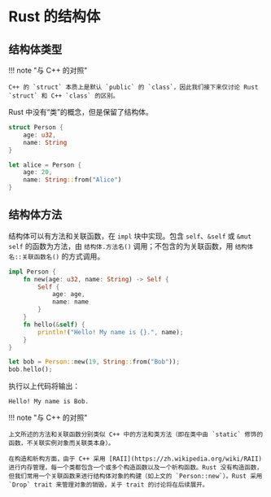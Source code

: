 # Rust 的结构体

## 结构体类型
!!! note "与 C++ 的对照"

    C++ 的 `struct` 本质上是默认 `public` 的 `class`，因此我们接下来仅讨论 Rust `struct` 和 C++ `class` 的区别。

Rust 中没有“类”的概念，但是保留了结构体。

```rust
struct Person {
    age: u32,
    name: String
}

let alice = Person {
    age: 20,
    name: String::from("Alice")
}
```

## 结构体方法
结构体可以有方法和关联函数，在 `impl` 块中实现。包含 `self`、`&self` 或 `&mut self` 的函数为方法，由 `结构体.方法名()` 调用；不包含的为关联函数，用 `结构体名::关联函数名()` 的方式调用。

```rust
impl Person {
    fn new(age: u32, name: String) -> Self {
        Self {
            age: age,
            name: name
        }
    }
    fn hello(&self) {
        println!("Hello! My name is {}.", name);
    }
}

let bob = Person::new(19, String::from("Bob"));
bob.hello();
```

执行以上代码将输出：

```text
Hello! My name is Bob.
```

!!! note "与 C++ 的对照"

    上文所述的方法和关联函数分别类似 C++ 中的方法和类方法（即在类中由 `static` 修饰的函数，不关联实例对象而关联类本身）。

    在构造和析构方面，由于 C++ 采用 [RAII](https://zh.wikipedia.org/wiki/RAII) 进行内存管理，每一个类都包含一个或多个构造函数以及一个析构函数。Rust 没有构造函数，但我们常用一个关联函数来进行结构体对象的构建（如上文的 `Person::new`）。Rust 采用 `Drop` trait 来管理对象的销毁，关于 trait 的讨论将在后续展开。 

